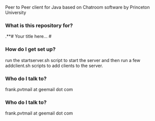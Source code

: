 Peer to Peer client for Java based on Chatroom software by Princeton University

### What is this repository for? ###



.**# Your title here... #

### How do I get set up? ###

run the startserver.sh script to start the server and then run a few addclient.sh scripts to add clients to the server.

### Who do I talk to? ###

frank.pvtmail at geemail dot com


### Who do I talk to? ###

frank.pvtmail at geemail dot com